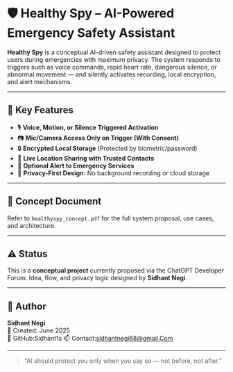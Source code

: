 # 🛡️ Healthy Spy – AI-Powered Emergency Safety Assistant

**Healthy Spy** is a conceptual AI-driven safety assistant designed to protect users during emergencies with maximum privacy. The system responds to triggers such as voice commands, rapid heart rate, dangerous silence, or abnormal movement — and silently activates recording, local encryption, and alert mechanisms.

---

## 🧠 Key Features

- 🎙️ **Voice, Motion, or Silence Triggered Activation**
- 📷 **Mic/Camera Access Only on Trigger (With Consent)**
- 🔒 **Encrypted Local Storage** (Protected by biometric/password)
- 📍 **Live Location Sharing with Trusted Contacts**
- 🚨 **Optional Alert to Emergency Services**
- 🔐 **Privacy-First Design:** No background recording or cloud storage

---

## 📄 Concept Document

Refer to `healthyspy_concept.pdf` for the full system proposal, use cases, and architecture.


---

## ⚠️ Status

This is a **conceptual project** currently proposed via the ChatGPT Developer Forum. Idea, flow, and privacy logic designed by **Sidhant Negi**.

---

## 📌 Author

**Sidhant Negi**  
📅 Created: June 2025  
🔗 GitHub:Sidhant1s
📫 Contact:sidhantnegi68@gmail.Com 

---

> “AI should protect you only when *you* say so — not before, not after.”
